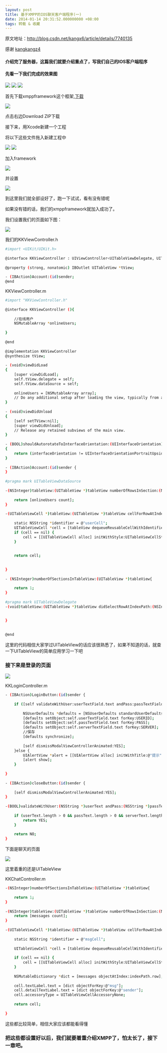 ```yaml
---
layout: post
title: 基于XMPP的IOS聊天客户端程序(一)
date: 2014-01-14 20:31:52.000000000 +08:00
tags: 转载 & 收藏
---
```


原文地址：http://blog.csdn.net/kangx6/article/details/7740135

感谢 [kangkangz4](http://blog.csdn.net/kangx6)


#### 介绍完了服务器，这篇我们就要介绍重点了，写我们自己的IOS客户端程序

#### 先看一下我们完成的效果图

![](/assets/images/2014/20140114_2/1.png)
![](/assets/images/2014/20140114_2/2.png)
![](/assets/images/2014/20140114_2/3.png)

首先下载xmppframework这个框架,[下载](https://github.com/robbiehanson/XMPPFramework)

![](/assets/images/2014/20140114_2/4.png)

点击右边Download ZIP下载

接下来，用Xcode新建一个工程

将以下这些文件拖入新建工程中

![](/assets/images/2014/20140114_2/5.png)
![](/assets/images/2014/20140114_2/6.png)

加入framework

![](/assets/images/2014/20140114_2/7.png)

并设置

![](/assets/images/2014/20140114_2/8.png)

到这里我们就全部设好了，跑一下试试，看有没有错呢

如果没有错的话，我们的xmppframework就加入成功了。



我们设置我们的页面如下图：

![](/assets/images/2014/20140114_2/9.png)

我们的KKViewController.h

```bash
#import <UIKit/UIKit.h>  
  
@interface KKViewController : UIViewController<UITableViewDelegate, UITableViewDataSource>  
  
@property (strong, nonatomic) IBOutlet UITableView *tView;  
  
- (IBAction)Account:(id)sender;  
@end 
```

KKViewController.m

```bash
#import "KKViewController.h"  
  
@interface KKViewController (){  
      
    //在线用户  
    NSMutableArray *onlineUsers;  
      
}  
  
@end  
  
@implementation KKViewController  
@synthesize tView;  
  
- (void)viewDidLoad  
{  
    [super viewDidLoad];  
    self.tView.delegate = self;  
    self.tView.dataSource = self;  
      
    onlineUsers = [NSMutableArray array];  
    // Do any additional setup after loading the view, typically from a nib.  
}  
  
- (void)viewDidUnload  
{  
    [self setTView:nil];  
    [super viewDidUnload];  
    // Release any retained subviews of the main view.  
}  
  
- (BOOL)shouldAutorotateToInterfaceOrientation:(UIInterfaceOrientation)interfaceOrientation  
{  
    return (interfaceOrientation != UIInterfaceOrientationPortraitUpsideDown);  
}  
  
- (IBAction)Account:(id)sender {  
}  
  
#pragma mark UITableViewDataSource  
  
-(NSInteger)tableView:(UITableView *)tableView numberOfRowsInSection:(NSInteger)section{  
      
    return [onlineUsers count];  
}  
  
-(UITableViewCell *)tableView:(UITableView *)tableView cellForRowAtIndexPath:(NSIndexPath *)indexPath{  
      
    static NSString *identifier = @"userCell";  
    UITableViewCell *cell = [tableView dequeueReusableCellWithIdentifier:identifier];  
    if (cell == nil) {  
        cell = [[UITableViewCell alloc] initWithStyle:UITableViewCellStyleDefault reuseIdentifier:identifier];  
    }  
      
      
    return cell;  
      
      
}  
  
- (NSInteger)numberOfSectionsInTableView:(UITableView *)tableView{  
      
    return 1;  
}  
  
#pragma mark UITableViewDelegate  
-(void)tableView:(UITableView *)tableView didSelectRowAtIndexPath:(NSIndexPath *)indexPath{  
      
      
}  
  
  
@end  
```

这里的代码相信大家学过UITableView的话应该很熟悉了，如果不知道的话，就查一下UITableView的简单应用学习一下吧

### 接下来是登录的页面

![](/assets/images/2014/20140114_2/10.png)

KKLoginController.m


```bash
- (IBAction)LoginButton:(id)sender {  
      
    if ([self validateWithUser:userTextField.text andPass:passTextField.text andServer:serverTextField.text]) {  
          
        NSUserDefaults *defaults = [NSUserDefaults standardUserDefaults];  
        [defaults setObject:self.userTextField.text forKey:USERID];  
        [defaults setObject:self.passTextField.text forKey:PASS];  
        [defaults setObject:self.serverTextField.text forKey:SERVER];  
        //保存  
        [defaults synchronize];  
          
        [self dismissModalViewControllerAnimated:YES];  
    }else {  
        UIAlertView *alert = [[UIAlertView alloc] initWithTitle:@"提示" message:@"请输入用户名，密码和服务器" delegate:nil cancelButtonTitle:@"确定" otherButtonTitles:nil, nil];  
        [alert show];  
    }  
  
}  
  
- (IBAction)closeButton:(id)sender {  
      
    [self dismissModalViewControllerAnimated:YES];  
}  
  
-(BOOL)validateWithUser:(NSString *)userText andPass:(NSString *)passText andServer:(NSString *)serverText{  
      
    if (userText.length > 0 && passText.length > 0 && serverText.length > 0) {  
        return YES;  
    }  
      
    return NO;  
}  
```

下面是聊天的页面

![](/assets/images/2014/20140114_2/11.png)

这里着重的还是UITableView

KKChatController.m

```bash
-(NSInteger)numberOfSectionsInTableView:(UITableView *)tableView{  
      
    return 1;  
}  
  
-(NSInteger)tableView:(UITableView *)tableView numberOfRowsInSection:(NSInteger)section{  
    return [messages count];  
}  
  
-(UITableViewCell *)tableView:(UITableView *)tableView cellForRowAtIndexPath:(NSIndexPath *)indexPath{  
      
    static NSString *identifier = @"msgCell";  
      
    UITableViewCell *cell = [tableView dequeueReusableCellWithIdentifier:identifier];  
      
    if (cell == nil) {  
        cell = [[UITableViewCell alloc] initWithStyle:UITableViewCellStyleSubtitle reuseIdentifier:identifier];  
    }  
      
    NSMutableDictionary *dict = [messages objectAtIndex:indexPath.row];  
      
    cell.textLabel.text = [dict objectForKey:@"msg"];  
    cell.detailTextLabel.text = [dict objectForKey:@"sender"];  
    cell.accessoryType = UITableViewCellAccessoryNone;  
      
    return cell;  
      
}  
```

这些都比较简单，相信大家应该都能看得懂

### 把这些都设置好以后，我们就要着重介绍XMPP了，怕太长了，接下一章吧。

